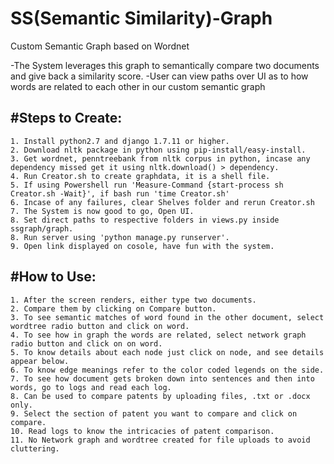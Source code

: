 # SS(Semantic Similarity)-Graph
Custom Semantic Graph based on Wordnet

-The System leverages this graph to semantically compare two documents and give back a similarity score.
-User can view paths over UI as to how words are related to each other in our custom semantic graph

#Steps to Create:
-------------------
	1. Install python2.7 and django 1.7.11 or higher.
	2. Download nltk package in python using pip-install/easy-install.
    3. Get wordnet, penntreebank from nltk corpus in python, incase any dependency missed get it using nltk.download() > dependency.
    4. Run Creator.sh to create graphdata, it is a shell file.
    5. If using Powershell run 'Measure-Command {start-process sh Creator.sh -Wait}', if bash run 'time Creator.sh'
    6. Incase of any failures, clear Shelves folder and rerun Creator.sh
    7. The System is now good to go, Open UI.
    8. Set direct paths to respective folders in views.py inside ssgraph/graph.
    8. Run server using 'python manage.py runserver'.
    9. Open link displayed on cosole, have fun with the system.

#How to Use:
-------------------
    1. After the screen renders, either type two documents.
    2. Compare them by clicking on Compare button.
    3. To see semantic matches of word found in the other document, select wordtree radio button and click on word.
    4. To see how in graph the words are related, select network graph radio button and click on on word.
    5. To know details about each node just click on node, and see details appear below.
    6. To know edge meanings refer to the color coded legends on the side.
    7. To see how document gets broken down into sentences and then into words, go to logs and read each log.
    8. Can be used to compare patents by uploading files, .txt or .docx only.
    9. Select the section of patent you want to compare and click on compare.
    10. Read logs to know the intricacies of patent comparison.
    11. No Network graph and wordtree created for file uploads to avoid cluttering.